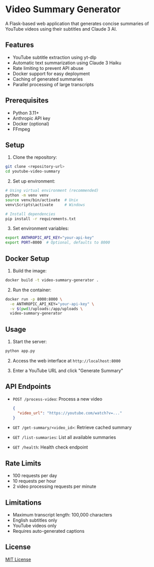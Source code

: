 # Video Summary Generator

A Flask-based web application that generates concise summaries of YouTube videos using their subtitles and Claude 3 AI.

## Features

- YouTube subtitle extraction using yt-dlp
- Automatic text summarization using Claude 3 Haiku
- Rate limiting to prevent API abuse
- Docker support for easy deployment
- Caching of generated summaries
- Parallel processing of large transcripts

## Prerequisites

- Python 3.11+
- Anthropic API key
- Docker (optional)
- FFmpeg

## Setup

1. Clone the repository:

```bash
git clone <repository-url>
cd youtube-video-summary
```

2. Set up environment:

```bash
# Using virtual environment (recommended)
python -m venv venv
source venv/bin/activate  # Unix
venv\Scripts\activate     # Windows

# Install dependencies
pip install -r requirements.txt
```

3. Set environment variables:

```bash
export ANTHROPIC_API_KEY="your-api-key"
export PORT=8000  # Optional, defaults to 8000
```

## Docker Setup

1. Build the image:

```bash
docker build -t video-summary-generator .
```

2. Run the container:

```bash
docker run -p 8000:8000 \
  -e ANTHROPIC_API_KEY="your-api-key" \
  -v $(pwd)/uploads:/app/uploads \
  video-summary-generator
```

## Usage

1. Start the server:

```bash
python app.py
```

2. Access the web interface at `http://localhost:8000`

3. Enter a YouTube URL and click "Generate Summary"

## API Endpoints

- `POST /process-video`: Process a new video

  ```json
  {
    "video_url": "https://youtube.com/watch?v=..."
  }
  ```

- `GET /get-summary/<video_id>`: Retrieve cached summary
- `GET /list-summaries`: List all available summaries
- `GET /health`: Health check endpoint

## Rate Limits

- 100 requests per day
- 10 requests per hour
- 2 video processing requests per minute

## Limitations

- Maximum transcript length: 100,000 characters
- English subtitles only
- YouTube videos only
- Requires auto-generated captions

## License

[MIT License](LICENSE)
